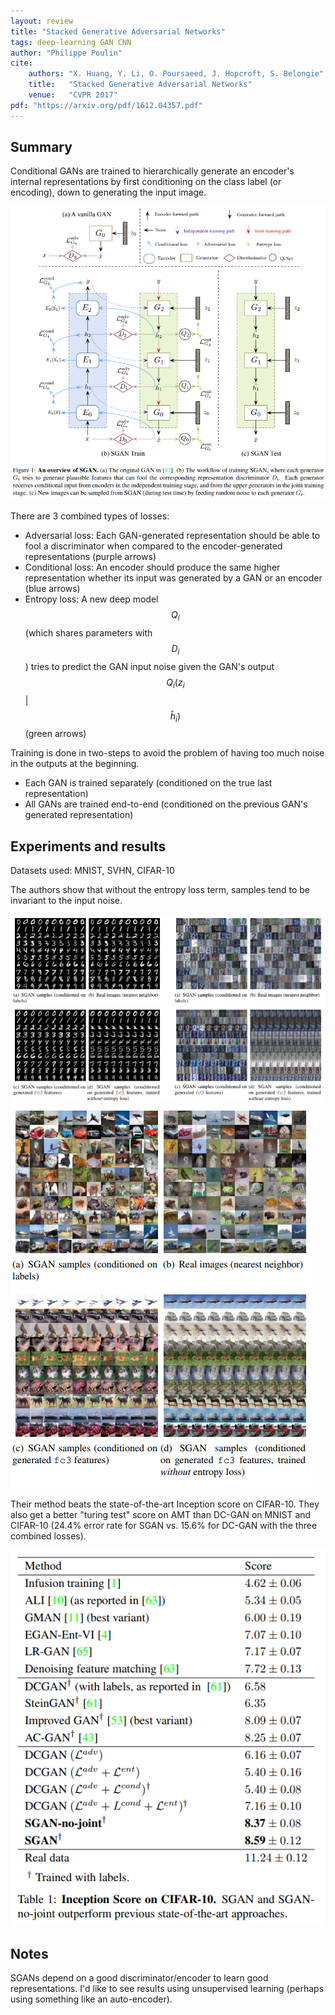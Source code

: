 ```yaml
---
layout: review
title: "Stacked Generative Adversarial Networks"
tags: deep-learning GAN CNN
author: "Philippe Poulin"
cite:
    authors: "X. Huang, Y. Li, O. Poursaeed, J. Hopcroft, S. Belongie"
    title:   "Stacked Generative Adversarial Networks"
    venue:   "CVPR 2017"
pdf: "https://arxiv.org/pdf/1612.04357.pdf"
---
```

   
## Summary

Conditional GANs are trained to hierarchically generate an encoder's internal representations by first conditioning on the class label (or encoding), down to generating the input image.

![](/deep-learning/images/sgan/figure1.png)

There are 3 combined types of losses:

- Adversarial loss: Each GAN-generated representation should be able to fool a discriminator when compared to the encoder-generated representations (purple arrows)
- Conditional loss: An encoder should produce the same higher representation whether its input was generated by a GAN or an encoder (blue arrows)
- Entropy loss: A new deep model $$Q_i$$ (which shares parameters with $$D_i$$) tries to predict the GAN input noise given the GAN's output $$Q_i( z_i $$  &#124;  $$ \hat{h}_i )$$ (green arrows)

Training is done in two-steps to avoid the problem of having too much noise in the outputs at the beginning.

- Each GAN is trained separately (conditioned on the true last representation)
- All GANs are trained end-to-end (conditioned on the previous GAN's generated representation)


## Experiments and results

Datasets used: MNIST, SVHN, CIFAR-10

The authors show that without the entropy loss term, samples tend to be invariant to the input noise.

![](/deep-learning/images/sgan/figure2-3.png)
![](/deep-learning/images/sgan/figure4.png)

Their method beats the state-of-the-art Inception score on CIFAR-10. They also get a better "turing test" score on AMT than DC-GAN on MNIST and CIFAR-10 (24.4% error rate for SGAN vs. 15.6% for DC-GAN with the three combined losses).

![](/deep-learning/images/sgan/table1.png)

## Notes

SGANs depend on a good discriminator/encoder to learn good representations. I'd like to see results using unsupervised learning (perhaps using something like an auto-encoder).